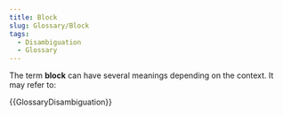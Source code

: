 ```yaml
---
title: Block
slug: Glossary/Block
tags:
  - Disambiguation
  - Glossary
---
```

The term **block** can have several meanings depending on the context. It may refer to:

{{GlossaryDisambiguation}}
